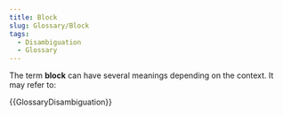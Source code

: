 ```yaml
---
title: Block
slug: Glossary/Block
tags:
  - Disambiguation
  - Glossary
---
```

The term **block** can have several meanings depending on the context. It may refer to:

{{GlossaryDisambiguation}}
